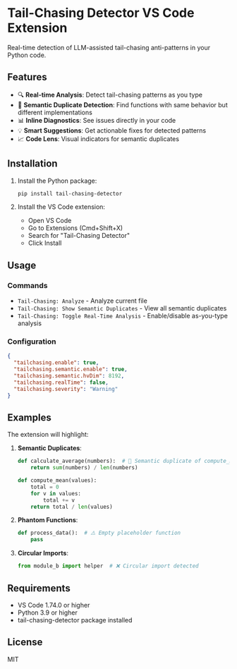 # Tail-Chasing Detector VS Code Extension

Real-time detection of LLM-assisted tail-chasing anti-patterns in your Python code.

## Features

- 🔍 **Real-time Analysis**: Detect tail-chasing patterns as you type
- 🧠 **Semantic Duplicate Detection**: Find functions with same behavior but different implementations
- 📊 **Inline Diagnostics**: See issues directly in your code
- 💡 **Smart Suggestions**: Get actionable fixes for detected patterns
- 📈 **Code Lens**: Visual indicators for semantic duplicates

## Installation

1. Install the Python package:
   ```bash
   pip install tail-chasing-detector
   ```

2. Install the VS Code extension:
   - Open VS Code
   - Go to Extensions (Cmd+Shift+X)
   - Search for "Tail-Chasing Detector"
   - Click Install

## Usage

### Commands

- `Tail-Chasing: Analyze` - Analyze current file
- `Tail-Chasing: Show Semantic Duplicates` - View all semantic duplicates
- `Tail-Chasing: Toggle Real-Time Analysis` - Enable/disable as-you-type analysis

### Configuration

```json
{
  "tailchasing.enable": true,
  "tailchasing.semantic.enable": true,
  "tailchasing.semantic.hvDim": 8192,
  "tailchasing.realTime": false,
  "tailchasing.severity": "Warning"
}
```

## Examples

The extension will highlight:

1. **Semantic Duplicates**:
   ```python
   def calculate_average(numbers):  # 🔄 Semantic duplicate of compute_mean
       return sum(numbers) / len(numbers)
   
   def compute_mean(values):
       total = 0
       for v in values:
           total += v
       return total / len(values)
   ```

2. **Phantom Functions**:
   ```python
   def process_data():  # ⚠️ Empty placeholder function
       pass
   ```

3. **Circular Imports**:
   ```python
   from module_b import helper  # ❌ Circular import detected
   ```

## Requirements

- VS Code 1.74.0 or higher
- Python 3.9 or higher
- tail-chasing-detector package installed

## License

MIT